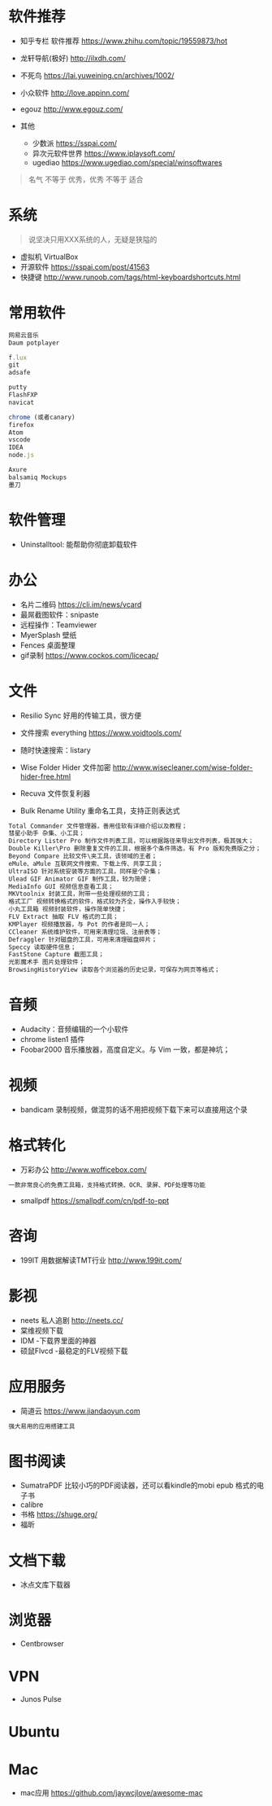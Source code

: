 # 软件推荐

- 知乎专栏 软件推荐 <https://www.zhihu.com/topic/19559873/hot>
- 龙轩导航(极好) <http://ilxdh.com/>
- 不死鸟 <https://lai.yuweining.cn/archives/1002/>
- 小众软件 <http://love.appinn.com/>
- egouz <http://www.egouz.com/>
- 其他

  - 少数派 <https://sspai.com/>
  - 异次元软件世界 <https://www.iplaysoft.com/>
  - ugediao <https://www.ugediao.com/special/winsoftwares>

> 名气 不等于 优秀，优秀 不等于 适合

# 系统

> 说坚决只用XXX系统的人，无疑是狭隘的

- 虚拟机 VirtualBox
- 开源软件 <https://sspai.com/post/41563>
- 快捷键 <http://www.runoob.com/tags/html-keyboardshortcuts.html>


# 常用软件

```javascript
网易云音乐
Daum potplayer

f.lux
git
adsafe

putty
FlashFXP
navicat

chrome (或者canary)
firefox
Atom
vscode
IDEA
node.js

Axure
balsamiq Mockups
墨刀
```

# 软件管理

- Uninstalltool: 能帮助你彻底卸载软件

# 办公

- 名片二维码 <https://cli.im/news/vcard>
- 最屌截图软件：snipaste
- 远程操作：Teamviewer
- MyerSplash 壁纸
- Fences 桌面整理
- gif录制 <https://www.cockos.com/licecap/>

# 文件

- Resilio Sync 好用的传输工具，很方便
- 文件搜索 everything <https://www.voidtools.com/>
- 随时快速搜索：listary
- Wise Folder Hider 文件加密 <http://www.wisecleaner.com/wise-folder-hider-free.html>

- Recuva 文件恢复利器

- Bulk Rename Utility 重命名工具，支持正则表达式

```javascript
Total Commander 文件管理器，善用佳软有详细介绍以及教程；
彗星小助手 杂集、小工具；
Directory Lister Pro 制作文件列表工具，可以根据路径来导出文件列表，极其强大；
Double Killer\Pro 删除重复文件的工具，根据多个条件筛选，有 Pro 版和免费版之分；
Beyond Compare 比较文件\夹工具，该领域的王者；
eMule、aMule 互联网文件搜索、下载上传、共享工具；
UltraISO 针对系统安装等方面的工具，同样是个杂集；
Ulead GIF Animator GIF 制作工具，较为简便；
MediaInfo GUI 视频信息查看工具；
MKVtoolnix 封装工具，附带一些处理视频的工具；
格式工厂 视频转换格式的软件，格式较为齐全，操作入手较快；
小丸工具箱 视频封装软件，操作简单快捷；
FLV Extract 抽取 FLV 格式的工具；
KMPlayer 视频播放器，与 Pot 的作者是同一人；
CCleaner 系统维护软件，可用来清理垃圾、注册表等；
Defraggler 针对磁盘的工具，可用来清理磁盘碎片；
Speccy 读取硬件信息；
FastStone Capture 截图工具；
光影魔术手 图片处理软件；
BrowsingHistoryView 读取各个浏览器的历史记录，可保存为网页等格式；
```

# 音频

- Audacity：音频编辑的一个小软件
- chrome listen1 插件
- Foobar2000 音乐播放器，高度自定义。与 Vim 一致，都是神坑；

# 视频

- bandicam 录制视频，做混剪的话不用把视频下载下来可以直接用这个录

# 格式转化

- 万彩办公 <http://www.wofficebox.com/>

```javascript
一款非常良心的免费工具箱，支持格式转换、OCR、录屏、PDF处理等功能
```

- smallpdf <https://smallpdf.com/cn/pdf-to-ppt>

# 咨询

- 199IT 用数据解读TMT行业 <http://www.199it.com/>

# 影视

- neets 私人追剧 <http://neets.cc/>
- 棠维视频下载
- IDM -下载界里面的神器
- 硕鼠Flvcd -最稳定的FLV视频下载

# 应用服务

- 简道云 <https://www.jiandaoyun.com>

```javascript
强大易用的应用搭建工具
```

# 图书阅读

- SumatraPDF 比较小巧的PDF阅读器，还可以看kindle的mobi epub 格式的电子书
- calibre
- 书格 <https://shuge.org/>
- 福昕

# 文档下载

- 冰点文库下载器

# 浏览器

- Centbrowser

# VPN

- Junos Pulse

# Ubuntu

# Mac

- mac应用 <https://github.com/jaywcjlove/awesome-mac>
